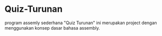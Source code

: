 # Quiz-Turunan
program assemly sederhana "Quiz Turunan"
ini merupakan project dengan menggunakan konsep dasar bahasa assembly.
